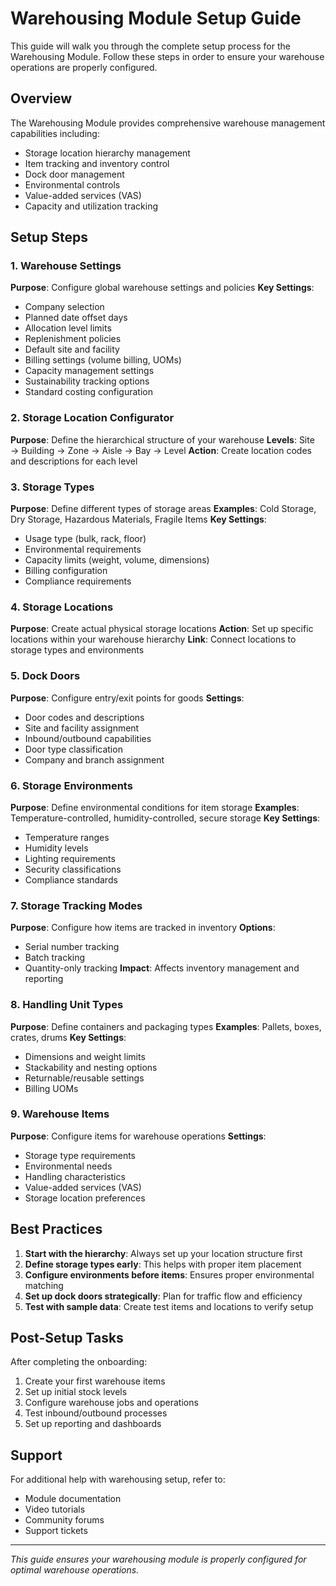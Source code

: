 # Warehousing Module Setup Guide

This guide will walk you through the complete setup process for the Warehousing Module. Follow these steps in order to ensure your warehouse operations are properly configured.

## Overview

The Warehousing Module provides comprehensive warehouse management capabilities including:
- Storage location hierarchy management
- Item tracking and inventory control
- Dock door management
- Environmental controls
- Value-added services (VAS)
- Capacity and utilization tracking

## Setup Steps

### 1. Warehouse Settings
**Purpose**: Configure global warehouse settings and policies
**Key Settings**:
- Company selection
- Planned date offset days
- Allocation level limits
- Replenishment policies
- Default site and facility
- Billing settings (volume billing, UOMs)
- Capacity management settings
- Sustainability tracking options
- Standard costing configuration

### 2. Storage Location Configurator
**Purpose**: Define the hierarchical structure of your warehouse
**Levels**: Site → Building → Zone → Aisle → Bay → Level
**Action**: Create location codes and descriptions for each level

### 3. Storage Types
**Purpose**: Define different types of storage areas
**Examples**: Cold Storage, Dry Storage, Hazardous Materials, Fragile Items
**Key Settings**:
- Usage type (bulk, rack, floor)
- Environmental requirements
- Capacity limits (weight, volume, dimensions)
- Billing configuration
- Compliance requirements

### 4. Storage Locations
**Purpose**: Create actual physical storage locations
**Action**: Set up specific locations within your warehouse hierarchy
**Link**: Connect locations to storage types and environments

### 5. Dock Doors
**Purpose**: Configure entry/exit points for goods
**Settings**:
- Door codes and descriptions
- Site and facility assignment
- Inbound/outbound capabilities
- Door type classification
- Company and branch assignment

### 6. Storage Environments
**Purpose**: Define environmental conditions for item storage
**Examples**: Temperature-controlled, humidity-controlled, secure storage
**Key Settings**:
- Temperature ranges
- Humidity levels
- Lighting requirements
- Security classifications
- Compliance standards

### 7. Storage Tracking Modes
**Purpose**: Configure how items are tracked in inventory
**Options**:
- Serial number tracking
- Batch tracking
- Quantity-only tracking
**Impact**: Affects inventory management and reporting

### 8. Handling Unit Types
**Purpose**: Define containers and packaging types
**Examples**: Pallets, boxes, crates, drums
**Key Settings**:
- Dimensions and weight limits
- Stackability and nesting options
- Returnable/reusable settings
- Billing UOMs

### 9. Warehouse Items
**Purpose**: Configure items for warehouse operations
**Settings**:
- Storage type requirements
- Environmental needs
- Handling characteristics
- Value-added services (VAS)
- Storage location preferences

## Best Practices

1. **Start with the hierarchy**: Always set up your location structure first
2. **Define storage types early**: This helps with proper item placement
3. **Configure environments before items**: Ensures proper environmental matching
4. **Set up dock doors strategically**: Plan for traffic flow and efficiency
5. **Test with sample data**: Create test items and locations to verify setup

## Post-Setup Tasks

After completing the onboarding:
1. Create your first warehouse items
2. Set up initial stock levels
3. Configure warehouse jobs and operations
4. Test inbound/outbound processes
5. Set up reporting and dashboards

## Support

For additional help with warehousing setup, refer to:
- Module documentation
- Video tutorials
- Community forums
- Support tickets

---

*This guide ensures your warehousing module is properly configured for optimal warehouse operations.*

